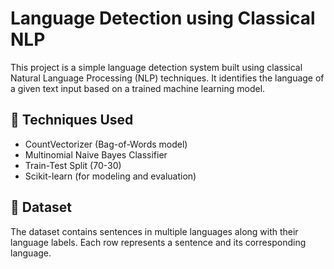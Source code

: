 # Language Detection using Classical NLP

This project is a simple language detection system built using classical Natural Language Processing (NLP) techniques. It identifies the language of a given text input based on a trained machine learning model.

## 🧠 Techniques Used

- CountVectorizer (Bag-of-Words model)
- Multinomial Naive Bayes Classifier
- Train-Test Split (70-30)
- Scikit-learn (for modeling and evaluation)

## 📁 Dataset

The dataset contains sentences in multiple languages along with their language labels. Each row represents a sentence and its corresponding language.

